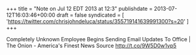 +++
title = "Note on Jul 12 EDT 2013 at 12:3"
publishdate = 2013-07-12T16:03:46+00:00
draft = false
syndicated = [ 'https://twitter.com/chrisjohndeluca/status/355719141639991300?s=20' ]
+++

Completely Unknown Employee Begins Sending Email Updates To Office | The Onion - America's Finest News Source http://t.co/9W5D0w1vp5
